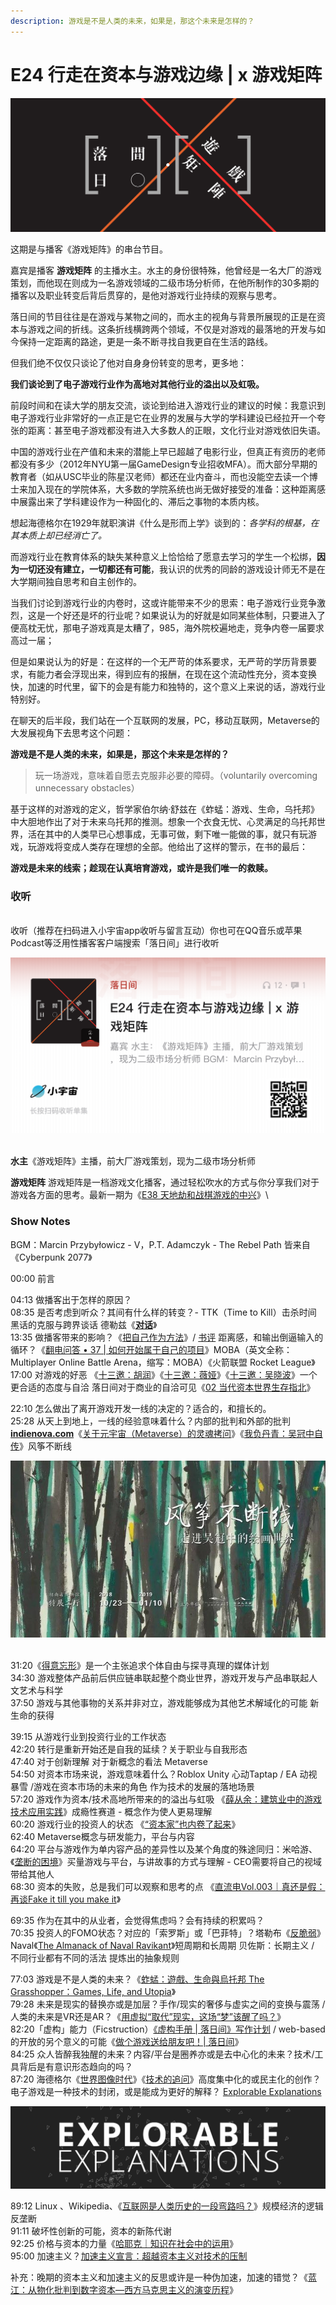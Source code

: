 ```yaml
---
description: 游戏是不是人类的未来，如果是，那这个未来是怎样的？
---
```


# E24 行走在资本与游戏边缘 | x 游戏矩阵

![](../../.gitbook/assets/la-ri-jian-feng-mian-2.png)

这期是与播客《游戏矩阵》的串台节目。

嘉宾是播客 **游戏矩阵** 的主播水主。水主的身份很特殊，他曾经是一名大厂的游戏策划，而他现在则成为一名游戏领域的二级市场分析师，在他所制作的30多期的播客以及职业转变后背后贯穿的，是他对游戏行业持续的观察与思考。

落日间的节目往往是在游戏与某物之间的，而水主的视角与背景所展现的正是在资本与游戏之间的折线。这条折线横跨两个领域，不仅是对游戏的最落地的开发与如今保持一定距离的路途，更是一条不断寻找自我更自在生活的路线。

但我们绝不仅仅只谈论了他对自身身份转变的思考，更多地：

**我们谈论到了电子游戏行业作为高地对其他行业的溢出以及虹吸。**

前段时间和在读大学的朋友交流，谈论到给进入游戏行业的建议的时候：我意识到电子游戏行业非常好的一点正是它在业界的发展与大学的学科建设已经拉开一个夸张的距离：甚至电子游戏都没有进入大多数人的正眼，文化行业对游戏依旧失语。

中国的游戏行业在产值和未来的潜能上早已超越了电影行业，但真正有资历的老师都没有多少（2012年NYU第一届GameDesign专业招收MFA）。而大部分早期的教育者（如从USC毕业的陈星汉老师）都还在业内奋斗，而也没能空去读一个博士来加入现在的学院体系，大多数的学院系统也尚无做好接受的准备：这种距离感中展露出来了学科建设作为一种固化的、滞后之事物的本质内核。

想起海德格尔在1929年就职演讲《什么是形而上学》谈到的：_各学科的根基，在其本质上却已经消亡了。_

而游戏行业在教育体系的缺失某种意义上恰恰给了愿意去学习的学生一个松绑，**因为一切还没有建立，一切都还有可能**，我认识的优秀的同龄的游戏设计师无不是在大学期间独自思考和自主创作的。

当我们讨论到游戏行业的内卷时，这或许能带来不少的思索：电子游戏行业竞争激烈，这是一个好还是坏的行业呢？如果说认为的好就是如同某些体制，只要进入了便高枕无忧，那电子游戏真是太糟了，985，海外院校遍地走，竞争内卷一届要求高过一届；

但是如果说认为的好是：在这样的一个无严苛的体系要求，无严苛的学历背景要求，有能力者会浮现出来，得到应有的报酬，在现在这个流动性充分，资本变换快，加速的时代里，留下的会是有能力和独特的，这个意义上来说的话，游戏行业特别好。

在聊天的后半段，我们站在一个互联网的发展，PC，移动互联网，Metaverse的 大发展视角下去思考这个问题：

**游戏是不是人类的未来，如果是，那这个未来是怎样的？**

> 玩一场游戏，意味着自愿去克服非必要的障碍。（voluntarily overcoming unnecessary obstacles）

基于这样的对游戏的定义，哲学家伯尔纳·舒兹在《蚱蜢：游戏、生命，乌托邦》中大胆地作出了对于未来乌托邦的推测。想象一个衣食无忧、心灵满足的乌托邦世界，活在其中的人类早已心想事成，无事可做，剩下唯一能做的事，就只有玩游戏，玩游戏将变成人类存在理想的全部。他给出了这样的警示，在书的最后：

**游戏是未来的线索；趁现在认真培育游戏，或许是我们唯一的救赎。**



### 收听

\
收听（推荐在扫码进入小宇宙app收听与留言互动）你也可在QQ音乐或苹果Podcast等泛用性播客客户端搜索「落日间」进行收听

![](../../.gitbook/assets/e24-podcast.png)

\
**水主**《游戏矩阵》主播，前大厂游戏策划，现为二级市场分析师

**游戏矩阵** 游戏矩阵是一档游戏文化播客，通过轻松吹水的方式与你分享我们对于游戏各方面的思考。最新一期为《[E38 天地劫和战棋游戏的中兴](https://mp.weixin.qq.com/s?\_\_biz=MzI1NDA5Nzg2MA==\&mid=2650028363\&idx=1\&sn=c6af401891afb6db649082f2217824da\&scene=21#wechat\_redirect)》\


### Show Notes

BGM：Marcin Przybyłowicz - V，P.T. Adamczyk - The Rebel Path 皆来自《Cyberpunk 2077》

00:00 前言

04:13 做播客出于怎样的原因？\
08:35 是否考虑到听众？其间有什么样的转变？- TTK（Time to Kill）击杀时间 黑话的克服与跨界谈话 德勒兹《[**对话**](https://book.douban.com/subject/30226279/)》\
13:35 做播客带来的影响？《[把自己作为方法](https://book.douban.com/subject/35092383/)》/ [书评](https://www.zhihu.com/question/422262984/answer/1895912720) 距离感，和输出倒逼输入的循环？《[翻电问答 • 37 | 如何开始属于自己的项目](https://www.xiaoyuzhoufm.com/episode/5e819df8418a84a04600ce55?s=eyJ1IjogIjVlYmNkNzkwMjFhYzg1ODA0MTJiNzcxMCJ9)》MOBA（英文全称：Multiplayer Online Battle Arena，缩写：MOBA）《火箭联盟 Rocket League》\
17:00 对游戏的好恶 《[十三邀：胡润](https://v.qq.com/x/cover/mzc00200j1zb3ff/j3235uhw2ph.html)》《[十三邀：薇娅](https://v.qq.com/x/cover/mzc002007eh256q.html)》《[十三邀：吴晓波](https://v.qq.com/x/cover/mzc00200oj8vge3.html)》一个更合适的态度与自洽 落日间对于商业的自洽可见《[02 当代资本世界生存指北](https://docs.xpaidia.com/project/about/02)》

22:10 怎么做出了离开游戏开发一线的决定的？适合的，和擅长的。\
25:28 从天上到地上，一线的经验意味着什么？内部的批判和外部的批判 [**indienova.com**](https://indienova.com/u/guatif)《[关于元宇宙（Metaverse）的灵魂拷问](https://mp.weixin.qq.com/s/kv-k7IsnjcyF-FoV9Ps5PQ)》《[我负丹青：吴冠中自传](https://book.douban.com/subject/26290219/)》风筝不断线

![](../../.gitbook/assets/wuguanzhong.jpg)

\
31:20《[得意忘形](https://www.ximalaya.com/yule/6688726/)》是一个主张追求个体自由与探寻真理的媒体计划\
34:30 游戏整体产品前后供应链串联起整个商业世界，游戏开发与产品串联起人文艺术与科学\
37:50 游戏与其他事物的关系并非对立，游戏能够成为其他艺术解域化的可能 新生命的获得

39:15 从游戏行业到投资行业的工作状态\
42:20 转行是重新开始还是自我的延续？关于职业与自我形态\
47:40 对于创新理解 对于新概念的看法 Metaverse\
54:50 对资本市场来说，游戏意味着什么？Roblox Unity 心动Taptap / EA 动视暴雪 /游戏在资本市场的未来的角色 作为技术的发展的落地场景\
57:20 游戏作为资本/技术高地所带来的的溢出与虹吸 《[薛从余：建筑业中的游戏技术应用实践](https://www.bilibili.com/video/BV1dp4y147a8)》成瘾性赛道 - 概念作为使人更易理解\
60:20 游戏行业的投资人的状态 《[“资本家”也内卷了起来](https://mp.weixin.qq.com/s/kJdtoKy00fWqXoiE6wjdAQ)》\
62:40 Metaverse概念与研发能力，平台与内容\
64:20 平台与游戏作为单内容产品的差异性以及某个角度的殊途同归：米哈游、《[垄断的困境](https://mp.weixin.qq.com/s/TnljFiAc82yZRb0D1Vr8Dw)》买量游戏与平台，与讲故事的方式与理解 - CEO需要将自己的视域带给其他人\
68:30 资本的失败，总是我们可以观察和思考的点 《[直流电Vol.003｜真还是假：再谈Fake it till you make it](https://www.xiaoyuzhoufm.com/episode/60940b922cf74c0b1deeb31e?s=eyJ1IjogIjVlYmNkNzkwMjFhYzg1ODA0MTJiNzcxMCJ9)》

69:35 作为在其中的从业者，会觉得焦虑吗？会有持续的积累吗？\
70:35 投资人的FOMO状态？对应的「索罗斯」或「巴菲特」？塔勒布《[反脆弱](https://book.douban.com/subject/25782902/)》Naval《[The Almanack of Naval Ravikant](https://book.douban.com/subject/35219712/)》短周期和长周期 贝佐斯：长期主义 / 不同行业都有不同的活法 提炼出的抽象规则

77:03 游戏是不是人类的未来？《[蚱蜢：遊戲、生命與烏托邦 The Grasshopper：Games, Life, and Utopia](https://book.douban.com/subject/26880839/)》\
79:28 未来是现实的替换亦或是加层？手作/现实的奢侈与虚实之间的变换与震荡 / 人类的未来是VR还是AR？《[用虚拟“取代”现实，这场“梦”该醒了吗？](https://mp.weixin.qq.com/s/ngRKfOkOp44-wQk1qvM0Bg)》\
82:20「虚构」能力（Ficstruction）[《虚构手册 | 落日间》写作计划](https://docs.xpaidia.com/ficstruction/xu-gou-shou-ce) / web-based的开放的另个意义的可能《[做个游戏送给朋友吧！| 落日间](https://xpaidia.gitbook.io/pweb/tools)》\
84:25 众人皆醉我独醒的未来？内容/平台是圈养亦或是去中心化的未来？技术/工具背后是有意识形态趋向的吗？\
87:20 海德格尔《[世界图像时代](https://www.douban.com/note/803763038/)》《[技术的追问](https://www.douban.com/note/804482135/)》高度集中化的或民主化的创作？电子游戏是一种技术的封闭，或是能成为更好的解释？ [Explorable Explanations](https://explorabl.es)

![](../../.gitbook/assets/ee.png)

89:12 Linux 、Wikipedia、《[互联网是人类历史的一段弯路吗？](https://mp.weixin.qq.com/s/V5Dk4gpzpdb-zsfurp9ZiA)》规模经济的逻辑 反垄断\
91:11 破坏性创新的可能，资本的新陈代谢\
92:25 价格与资本的力量《[哈耶克｜知识在社会中的运用](https://www.163.com/dy/article/FK8QPE610521CI3B.html)》\
95:00 加速主义？[加速主义宣言：超越资本主义对技术的压制](https://www.thepaper.cn/newsDetail\_forward\_2019817)

补充：晚期的资本主义和加速主义的反思或许是一种伪加速，加速的错觉？《[蓝江：从物化批判到数字资本—西方马克思主义的演变历程](https://www.ximalaya.com/renwen/49481830/419186692)》
